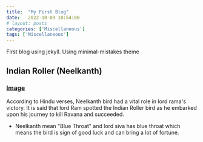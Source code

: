 ```yaml
---
title:  "My First Blog"
date:   2022-10-09 10:54:00
# layout: posts
categories: ['Miscellaneous']
tags: ['Miscellaneous']
---
```


First blog using jekyll.
Using minimal-mistakes theme

## Indian Roller (Neelkanth)
### [Image](https://tse1.mm.bing.net/th?id=OIP.BNvNnLtFTowIRdGln_XG4wE3DI&pid=Api&P=0)
According to Hindu verses, Neelkanth bird had a vital role in lord rama's victory.
It is said that lord Ram spotted the Indian Roller bird as he embarked upon his journey to kill Ravana and succeeded. 
* Neelkanth mean "Blue Throat" and lord siva has blue throat which means the bird is sign of good luck and can bring a lot of fortune.
